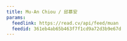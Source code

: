 ```yaml
---
title: Mu-An Chiou / 邱慕安
params:
  feedlink: https://read.cv/api/feed/muan
  feedid: 361eb4ab65b463f7f1cd9a72d3b9e67d
---
```

